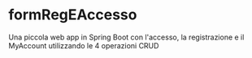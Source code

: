 # formRegEAccesso
Una piccola web app in Spring Boot con l'accesso, la registrazione e il MyAccount utilizzando le 4 operazioni CRUD
